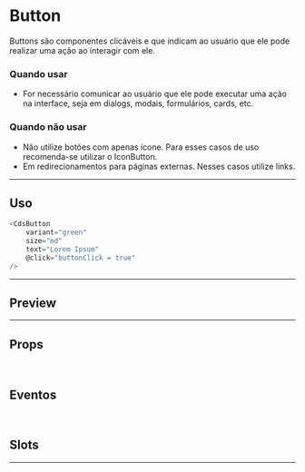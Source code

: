 # Button

Buttons são componentes clicáveis e que indicam ao usuário que ele pode realizar uma ação ao interagir com ele.

### Quando usar

- For necessário comunicar ao usuário que ele pode executar uma ação na interface,
  seja em dialogs, modais, formulários, cards, etc.

### Quando não usar

- Não utilize botões com apenas ícone. Para esses casos de uso recomenda-se utilizar o IconButton.
- Em redirecionamentos para páginas externas. Nesses casos utilize links.

---

## Uso

```js
<CdsButton
	variant="green"
	size="md"
	text="Lorem Ipsum"
	@click="buttonClick = true"
/>
```

---

## Preview

<PreviewBuilder
	:args
	:events
	component="CdsButton"
/>

---

## Props

<APITable
	name="CdsButton"
	section="props"
/>
<br>

## Eventos

<APITable
	name="CdsButton"
	section="events"
/>
<br>

## Slots

<APITable
	name="CdsButton"
	section="slots"
/>

---

<!-- ## Figma

<FigmaFrame
	src="https://embed.figma.com/design/J5fTswomlHu7RXk1gwbUq6/Cuida?node-id=2040-370&embed-host=share"
/> -->

<script setup>
import { ref } from 'vue';
import CdsButton from '@/components/Button.vue';

const args = ref({});

const events = [
	'button-click'
];
</script>
